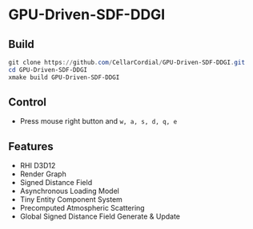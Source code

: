 # GPU-Driven-SDF-DDGI

## Build

```powershell
git clone https://github.com/CellarCordial/GPU-Driven-SDF-DDGI.git
cd GPU-Driven-SDF-DDGI
xmake build GPU-Driven-SDF-DDGI
```

## Control

- Press mouse right button and `w, a, s, d, q, e`

## Features
- RHI D3D12
- Render Graph
- Signed Distance Field
- Asynchronous Loading Model
- Tiny Entity Component System
- Precomputed Atmospheric Scattering
- Global Signed Distance Field Generate & Update

